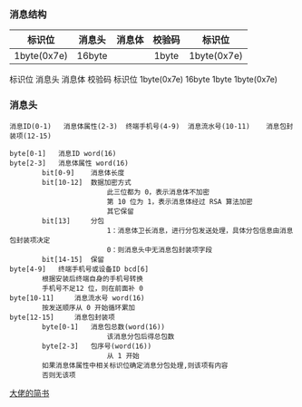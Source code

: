 
### 消息结构

| 标识位 | 消息头 | 消息体 | 校验码 | 标识位 |
| :------:| :------: | :------: | :------: | :------: |
| 1byte(0x7e) | 16byte |  | 1byte | 1byte(0x7e) |



标识位	消息头	消息体	校验码	标识位
1byte(0x7e)	16byte	 	1byte	1byte(0x7e)


### 消息头
```
消息ID(0-1)   消息体属性(2-3)  终端手机号(4-9)  消息流水号(10-11)    消息包封装项(12-15)

byte[0-1]   消息ID word(16)
byte[2-3]   消息体属性 word(16)
        bit[0-9]    消息体长度
        bit[10-12]  数据加密方式
                        此三位都为 0，表示消息体不加密
                        第 10 位为 1，表示消息体经过 RSA 算法加密
                        其它保留
        bit[13]     分包
                        1：消息体卫长消息，进行分包发送处理，具体分包信息由消息包封装项决定
                        0：则消息头中无消息包封装项字段
        bit[14-15]  保留
byte[4-9]   终端手机号或设备ID bcd[6]
        根据安装后终端自身的手机号转换
        手机号不足12 位，则在前面补 0
byte[10-11]     消息流水号 word(16)
        按发送顺序从 0 开始循环累加
byte[12-15]     消息包封装项
        byte[0-1]   消息包总数(word(16))
                        该消息分包后得总包数
        byte[2-3]   包序号(word(16))
                        从 1 开始
        如果消息体属性中相关标识位确定消息分包处理,则该项有内容
        否则无该项

```

[大佬的简书](https://www.jianshu.com/p/c4cd52af5338)